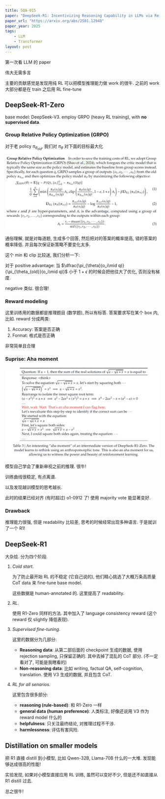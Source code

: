 ```yaml
---
title: SQA-015
paper: "DeepSeek-R1: Incentivizing Reasoning Capability in LLMs via Reinforcement Learning"
paper_url: "https://arxiv.org/abs/2501.12948" 
paper_year: 2025
tags: 
    - LLM
    - Transformer
layout: post
---
```


第一次看 LLM 的 paper

伟大无需多言

主要的贡献感觉是发现用纯 RL 可以把模型推理能力做 work 的很牛. 之前的 work 大部分都是在 train 之后用 RL fine-tune

## DeepSeek-R1-Zero

base model: DeepSeek-V3. employ GRPO (heavy RL training), with **no supervised data**.

### Group Relative Policy Optimization (GRPO)

对于老 policy $\pi_{\theta_{old}}$, 我们对 $\pi_{\theta}$ 对下面的目标最大化

![image not found](/papers/SQA-015/GRPO.png)
 
通俗理解, 就是对每道题, 生成多个回答, 然后把对的答案的概率提高, 错的答案的概率降低. 并且每次保证新策略不要变化太多.

这个 min 和 clip 比较迷, 我们分析一下:

对于 positive advantage: 当 $\dfrac{\pi_{\theta}(o_i\mid q)}{\pi_{\theta_{old}}(o_i\mid q)}$ 小于 $1+\epsilon$ 的时候会把他往大了优化, 否则没有梯度.

negative 类似. 很合理!

### Reward modeling

这里训练用的数据都是推理题目 (数学题), 所以有标答. 答案要求写在某个 box 内, 比如. reward 分成两类: 
1. Accuracy: 答案是否正确
2. Format: 格式是否正确

非常简单且合理

### Suprise: Aha moment

![image not found](/papers/SQA-015/aha.png)

模型自己学会了重新审视之前的推理. 很牛!

训练曲线很稳定, 有点离谱.

以及发现越训模型的思考越长.

此时的结果已经对齐 (有时超过) o1-0912 了! 使用 majority vote 能显著变好.

### Drawback

推理能力很强, 但是 readability 比较差, 思考的时候经常出现多种语言. 于是就训了一个 R1!

## DeepSeek-R1

大杂烩. 分为四个阶段.

1. *Cold start*.

    为了防止最开始 RL 的不稳定 (它自己说的), 他们精心挑选了大概万条高质量 CoT data 来 fine-tune base model.

    这些数据是 human-annotated 的. 这里提高了 readability.

1. *RL*.

    使用 R1-Zero 同样的方法. 其中加入了 language consistency reward (这个 reward 仅 slightly 降低表现).

1. *Supervised fine-tuning*.

    这里的数据分为几部分:
    - **Reasoning data**: 从第二部后面的 checkpoint 生成的数据, 使用 rejection sampling, 只保留正确的. 其中去掉了混乱的 CoT 部分. (不一定看对了, 可能是我瞎看的)
    - **Non-reasoning data**: 比如 writing, factual QA, self-cognition, translation. 使用 V3 生成的数据, 并且包含 CoT.

1. *RL for all senarios*.

    这里包含很多部分:
    - **reasoning (rule-based)**: 和 R1-Zero 一样
    - **general data (human preference)**: 人类标注, 好像还说用 V3 作为 reward model 什么的
    - **helpfulness**: 只关注最终结论, 对推理过程不干涉.
    - **harmlessness**: 评估有害风险. 

## Distillation on smaller models

把 R1 直接 distill 到小模型, 比如 Qwen-32B, Llama-70B 什么的一大堆. 发现能够达成很高的性能!

实验发现, 如果对小模型直接应用 RL 训练, 虽然可以变好不少, 但是还不如直接从 R1 distill 过去.

总之很牛!